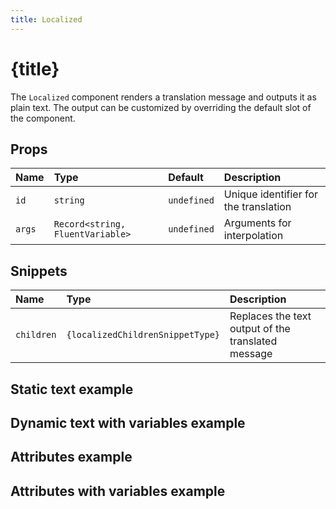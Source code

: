 ```yaml
---
title: Localized
---
```


<script>
	import {
		LocalizedAttributesExample,
		LocalizedAttributesWithVariablesExample,
		LocalizedDynamicTextExample,
		LocalizedStaticTextExample
	} from '$lib/rendered-examples';

	const localizedChildrenSnippetType = [
	'Snippet<{',
	'	text: string;',
	'	attrs: Record<string, string>;',
	'}>'
].join('\n')
</script>

# {title}

The `Localized` component renders a translation message and outputs it as plain text.
The output can be customized by overriding the default slot of the component.

## Props

| Name   | Type                             | Default     | Description                           |
| :----- | :------------------------------- | :---------- | :------------------------------------ |
| `id`   | `string`                         | `undefined` | Unique identifier for the translation |
| `args` | `Record<string, FluentVariable>` | `undefined` | Arguments for interpolation           |

## Snippets

| Name       | Type                                                   | Description                                        |
| :--------- | :----------------------------------------------------- | :------------------------------------------------- |
| `children` | <pre><code>{localizedChildrenSnippetType}</code></pre> | Replaces the text output of the translated message |

## Static text example

<LocalizedStaticTextExample />

## Dynamic text with variables example

<LocalizedDynamicTextExample />

## Attributes example

<LocalizedAttributesExample />

## Attributes with variables example

<LocalizedAttributesWithVariablesExample />
